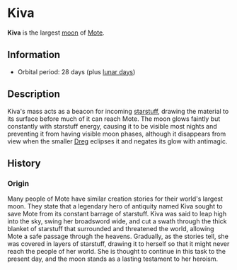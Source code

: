 # Kiva

**Kiva** is the largest [moon](moons-of-mote.md) of [Mote](../mote.md).

## Information

- Orbital period: 28 days (plus [lunar days](../../lore/timekeeping.md#lunar-day))

## Description

Kiva's mass acts as a beacon for incoming [starstuff](../../treasures/starstuff.md), drawing the material to its surface before much of it can reach Mote. The moon glows faintly but constantly with starstuff energy, causing it to be visible most nights and preventing it from having visible moon phases, although it disappears from view when the smaller [Dreg](dreg.md) eclipses it and negates its glow with antimagic.

## History

### Origin

Many people of Mote have similar creation stories for their world's largest moon. They state that a legendary hero of antiquity named Kiva sought to save Mote from its constant barrage of starstuff. Kiva was said to leap high into the sky, swing her broadsword wide, and cut a swath through the thick blanket of starstuff that surrounded and threatened the world, allowing Mote a safe passage through the heavens. Gradually, as the stories tell, she was covered in layers of starstuff, drawing it to herself so that it might never reach the people of her world. She is thought to continue in this task to the present day, and the moon stands as a lasting testament to her heroism.
